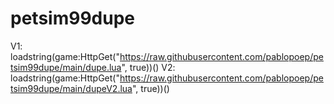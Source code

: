 # petsim99dupe
V1: loadstring(game:HttpGet("https://raw.githubusercontent.com/pablopoep/petsim99dupe/main/dupe.lua", true))()
V2: loadstring(game:HttpGet("https://raw.githubusercontent.com/pablopoep/petsim99dupe/main/dupeV2.lua", true))()
